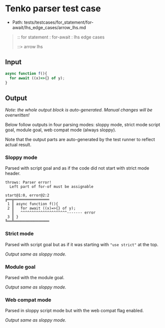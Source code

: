 # Tenko parser test case

- Path: tests/testcases/for_statement/for-await/lhs_edge_cases/arrow_lhs.md

> :: for statement : for-await : lhs edge cases
>
> ::> arrow lhs

## Input

`````js
async function f(){
  for await ((x)=>{} of y);
}
`````

## Output

_Note: the whole output block is auto-generated. Manual changes will be overwritten!_

Below follow outputs in four parsing modes: sloppy mode, strict mode script goal, module goal, web compat mode (always sloppy).

Note that the output parts are auto-generated by the test runner to reflect actual result.

### Sloppy mode

Parsed with script goal and as if the code did not start with strict mode header.

`````
throws: Parser error!
  Left part of for-of must be assignable

start@1:0, error@2:2
╔══╦════════════════
 1 ║ async function f(){
 2 ║   for await ((x)=>{} of y);
   ║   ^^^^^^^^^^^^^^^^^^^^^------- error
 3 ║ }
╚══╩════════════════

`````

### Strict mode

Parsed with script goal but as if it was starting with `"use strict"` at the top.

_Output same as sloppy mode._

### Module goal

Parsed with the module goal.

_Output same as sloppy mode._

### Web compat mode

Parsed in sloppy script mode but with the web compat flag enabled.

_Output same as sloppy mode._

